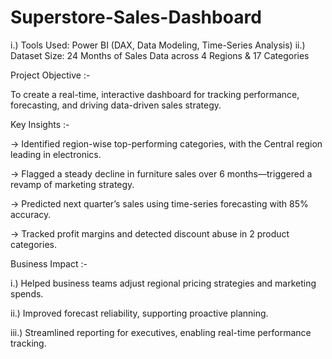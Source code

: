 # Superstore-Sales-Dashboard

i.) Tools Used: Power BI (DAX, Data Modeling, Time-Series Analysis)
ii.) Dataset Size: 24 Months of Sales Data across 4 Regions & 17 Categories

Project Objective :-

To create a real-time, interactive dashboard for tracking performance, forecasting, and driving data-driven sales strategy.


Key Insights :-

-> Identified region-wise top-performing categories, with the Central region leading in electronics.

-> Flagged a steady decline in furniture sales over 6 months—triggered a revamp of marketing strategy.

-> Predicted next quarter’s sales using time-series forecasting with 85% accuracy.

-> Tracked profit margins and detected discount abuse in 2 product categories.

Business Impact :-

i.) Helped business teams adjust regional pricing strategies and marketing spends.

ii.) Improved forecast reliability, supporting proactive planning.

iii.) Streamlined reporting for executives, enabling real-time performance tracking.
